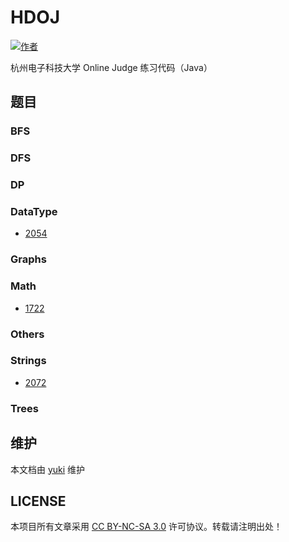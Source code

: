 # HDOJ

[![作者](https://img.shields.io/badge/%E4%BD%9C%E8%80%85-KyonHuang-7AD6FD.svg)](http://kyonhuang.top)

杭州电子科技大学 Online Judge 练习代码（Java）

## 题目


### BFS


### DFS


### DP


### DataType

* [2054](https://github.com/bighuang624/HDOJ/blob/master/DataType/2054.md)

### Graphs


### Math

* [1722](https://github.com/bighuang624/HDOJ/blob/master/Math/1722.md)

### Others


### Strings

* [2072](https://github.com/bighuang624/HDOJ/blob/master/Strings/2072.md)

### Trees


## 维护

本文档由 [yuki](https://github.com/bighuang624/yuki) 维护

## LICENSE

本项目所有文章采用 [CC BY-NC-SA 3.0](https://creativecommons.org/licenses/by-nc-sa/3.0/) 许可协议。转载请注明出处！ 

